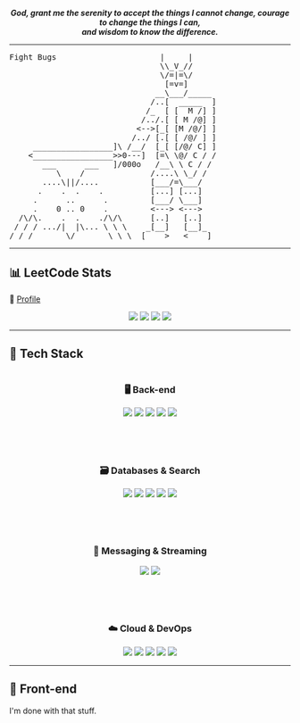 <p align="center"><i><b>God, grant me the serenity to accept the things I cannot change, courage to change the things I can,<br>and wisdom to know the difference.</b></i></p>

---

<pre>
Fight Bugs                      |     |
                                \\_V_//
                                \/=|=\/
                                 [=v=]
                               __\___/_____
                              /..[  _____  ]
                             /_  [ [  M /] ]
                            /../.[ [ M /@] ]
                           <-->[_[ [M /@/] ]
                          /../ [.[ [ /@/ ] ]
     _________________]\ /__/  [_[ [/@/ C] ]
    <_________________>>0---]  [=\ \@/ C / /
       ___      ___   ]/000o   /__\ \ C / /
          \    /              /....\ \_/ /
       ....\||/....           [___/=\___/
      .    .  .    .          [...] [...]
     .      ..      .         [___/ \___]
     .    0 .. 0    .         <---> <--->
  /\/\.    .  .    ./\/\      [..]   [..]
 / / / .../|  |\... \ \ \    _[__]   [__]_
/ / /       \/       \ \ \  [____>   <____]
</pre>

---

## 📊 LeetCode Stats

🔗 [Profile](https://leetcode.com/sslvgr/)

<p align="center">
  <img src="https://badges.peiyuan.ch/leetcode/sslvgr/solved?difficulty=all" />
  <img src="https://badges.peiyuan.ch/leetcode/sslvgr/solved?difficulty=easy" />
  <img src="https://badges.peiyuan.ch/leetcode/sslvgr/solved?difficulty=medium" />
  <img src="https://badges.peiyuan.ch/leetcode/sslvgr/solved?difficulty=hard" />
</p>

---

## 🧰 Tech Stack

<div align="center">
  <div style="display: flex; flex-wrap: wrap; justify-content: center; gap: 60px; max-width: 900px;">

  <!-- Back-end -->
  <div style="min-width: 240px;">
    <h3>🖥️ Back-end</h3>
    <img src="https://img.shields.io/badge/C%23-239120?style=for-the-badge&logo=c-sharp&logoColor=white" />
    <img src="https://img.shields.io/badge/.NET-5C2D91?style=for-the-badge&logo=dotnet&logoColor=white" />
    <img src="https://img.shields.io/badge/ASP.NET_Core-5C2D91?style=for-the-badge&logo=dotnet&logoColor=white" />
    <img src="https://img.shields.io/badge/EF_Core-5C2D91?style=for-the-badge&logo=dotnet&logoColor=white" />
    <img src="https://img.shields.io/badge/SignalR-5C2D91?style=for-the-badge&logo=dotnet&logoColor=white" />
  </div>

  <!-- Databases -->
  <div style="min-width: 240px;">
    <h3>🗃️ Databases & Search</h3>
    <img src="https://img.shields.io/badge/SQL_Server-CC2927?style=for-the-badge&logo=microsoft-sql-server&logoColor=white" />
    <img src="https://img.shields.io/badge/PostgreSQL-336791?style=for-the-badge&logo=postgresql&logoColor=white" />
    <img src="https://img.shields.io/badge/MongoDB-47A248?style=for-the-badge&logo=mongodb&logoColor=white" />
    <img src="https://img.shields.io/badge/Elasticsearch-005571?style=for-the-badge&logo=elasticsearch&logoColor=white" />
    <img src="https://img.shields.io/badge/Redis-DC382D?style=for-the-badge&logo=redis&logoColor=white" />
  </div>

  <!-- Messaging -->
  <div style="min-width: 240px;">
    <h3>📩 Messaging & Streaming</h3>
    <img src="https://img.shields.io/badge/RabbitMQ-FF6600?style=for-the-badge&logo=rabbitmq&logoColor=white" />
    <img src="https://img.shields.io/badge/Apache_Kafka-231F20?style=for-the-badge&logo=apachekafka&logoColor=white" />
  </div>

  <!-- Cloud & DevOps -->
  <div style="min-width: 240px;">
    <h3>☁️ Cloud & DevOps</h3>
    <img src="https://img.shields.io/badge/GitHub-181717?style=for-the-badge&logo=github" />
    <img src="https://img.shields.io/badge/Azure-0089D6?style=for-the-badge&logo=microsoft-azure&logoColor=white" />
    <img src="https://img.shields.io/badge/Docker-2496ED?style=for-the-badge&logo=docker&logoColor=white" />
    <img src="https://img.shields.io/badge/Kubernetes-326CE5?style=for-the-badge&logo=kubernetes&logoColor=white" />
    <img src="https://img.shields.io/badge/Linux-FCC624?style=for-the-badge&logo=linux&logoColor=black" />
  </div>

  </div>
</div>

---

## 🚫 Front-end

I'm done with that stuff.
